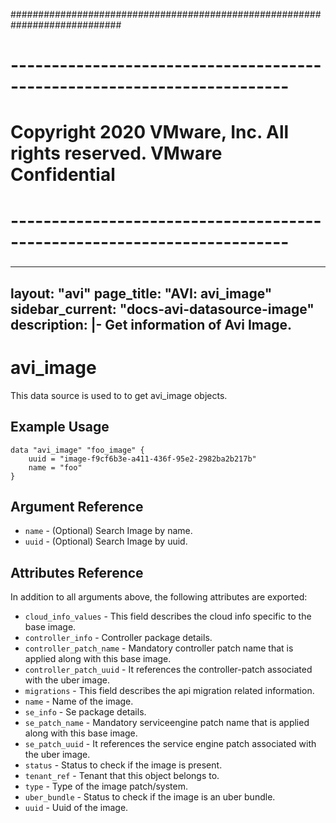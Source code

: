 ############################################################################
# ------------------------------------------------------------------------
# Copyright 2020 VMware, Inc.  All rights reserved. VMware Confidential
# ------------------------------------------------------------------------
###

---
layout: "avi"
page_title: "AVI: avi_image"
sidebar_current: "docs-avi-datasource-image"
description: |-
  Get information of Avi Image.
---

# avi_image

This data source is used to to get avi_image objects.

## Example Usage

```hcl
data "avi_image" "foo_image" {
    uuid = "image-f9cf6b3e-a411-436f-95e2-2982ba2b217b"
    name = "foo"
}
```

## Argument Reference

* `name` - (Optional) Search Image by name.
* `uuid` - (Optional) Search Image by uuid.

## Attributes Reference

In addition to all arguments above, the following attributes are exported:

* `cloud_info_values` - This field describes the cloud info specific to the base image.
* `controller_info` - Controller package details.
* `controller_patch_name` - Mandatory controller patch name that is applied along with this base image.
* `controller_patch_uuid` - It references the controller-patch associated with the uber image.
* `migrations` - This field describes the api migration related information.
* `name` - Name of the image.
* `se_info` - Se package details.
* `se_patch_name` - Mandatory serviceengine patch name that is applied along with this base image.
* `se_patch_uuid` - It references the service engine patch associated with the uber image.
* `status` - Status to check if the image is present.
* `tenant_ref` - Tenant that this object belongs to.
* `type` - Type of the image patch/system.
* `uber_bundle` - Status to check if the image is an uber bundle.
* `uuid` - Uuid of the image.

